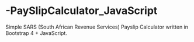 # -PaySlipCalculator_JavaScript
Simple SARS (South African Revenue Services) Payslip Calculator written in Bootstrap 4 + JavaScript.

